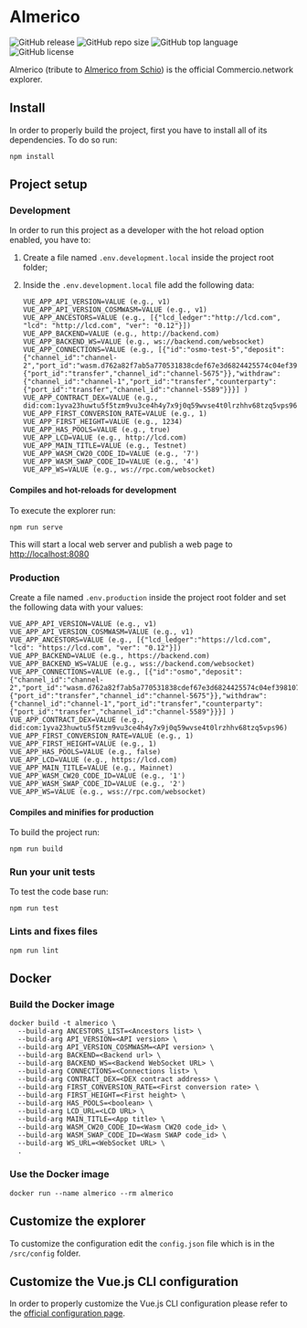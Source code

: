 # Almerico

![GitHub release](https://img.shields.io/github/release/commercionetwork/almerico?color=brightgreen&style=for-the-badge)
![GitHub repo size](https://img.shields.io/github/repo-size/commercionetwork/almerico?color=orange&style=for-the-badge)
![GitHub top language](https://img.shields.io/github/languages/top/commercionetwork/almerico?color=yellow&style=for-the-badge)
![GitHub license](https://img.shields.io/github/license/commercionetwork/almerico?color=blue&style=for-the-badge)

Almerico (tribute to [Almerico from Schio](https://it.wikipedia.org/wiki/Almerico_da_Schio))
is the official Commercio.network explorer.

## Install

In order to properly build the project, first you have to install all of its dependencies.
To do so run:

```shell
npm install
```

## Project setup

### Development

In order to run this project as a developer with the hot reload option enabled,
you have to:

1. Create a file named `.env.development.local` inside the project root folder;
2. Inside the `.env.development.local` file add the following data:

    ```env
    VUE_APP_API_VERSION=VALUE (e.g., v1)
    VUE_APP_API_VERSION_COSMWASM=VALUE (e.g., v1)
    VUE_APP_ANCESTORS=VALUE (e.g., [{"lcd_ledger":"http://lcd.com",
    "lcd": "http://lcd.com", "ver": "0.12"}])
    VUE_APP_BACKEND=VALUE (e.g., http://backend.com)
    VUE_APP_BACKEND_WS=VALUE (e.g., ws://backend.com/websocket)
    VUE_APP_CONNECTIONS=VALUE (e.g., [{"id":"osmo-test-5","deposit":{"channel_id":"channel-2","port_id":"wasm.d762a82f7ab5a770531838cdef67e3d6824425574c04ef398107aba34789493e","counterparty":{"port_id":"transfer","channel_id":"channel-5675"}},"withdraw":{"channel_id":"channel-1","port_id":"transfer","counterparty":{"port_id":"transfer","channel_id":"channel-5589"}}}] )
    VUE_APP_CONTRACT_DEX=VALUE (e.g., did:com:1yva23huwtu5f5tzm9vu3ce4h4y7x9j0q59wvse4t0lrzhhv68tzq5vps96)
    VUE_APP_FIRST_CONVERSION_RATE=VALUE (e.g., 1)
    VUE_APP_FIRST_HEIGHT=VALUE (e.g., 1234)
    VUE_APP_HAS_POOLS=VALUE (e.g., true)
    VUE_APP_LCD=VALUE (e.g., http://lcd.com)
    VUE_APP_MAIN_TITLE=VALUE (e.g., Testnet)
    VUE_APP_WASM_CW20_CODE_ID=VALUE (e.g., '7')
    VUE_APP_WASM_SWAP_CODE_ID=VALUE (e.g., '4')
    VUE_APP_WS=VALUE (e.g., ws://rpc.com/websocket)
    ```

#### Compiles and hot-reloads for development

To execute the explorer run:

```shell
npm run serve
```

This will start a local web server and publish a web page to <http://localhost:8080>

### Production

Create a file named `.env.production` inside the project root folder
and set the following data with your values:

```env
VUE_APP_API_VERSION=VALUE (e.g., v1)
VUE_APP_API_VERSION_COSMWASM=VALUE (e.g., v1)
VUE_APP_ANCESTORS=VALUE (e.g., [{"lcd_ledger":"https://lcd.com",
"lcd": "https://lcd.com", "ver": "0.12"}])
VUE_APP_BACKEND=VALUE (e.g., https://backend.com)
VUE_APP_BACKEND_WS=VALUE (e.g., wss://backend.com/websocket)
VUE_APP_CONNECTIONS=VALUE (e.g., [{"id":"osmo","deposit":{"channel_id":"channel-2","port_id":"wasm.d762a82f7ab5a770531838cdef67e3d6824425574c04ef398107aba34789493e","counterparty":{"port_id":"transfer","channel_id":"channel-5675"}},"withdraw":{"channel_id":"channel-1","port_id":"transfer","counterparty":{"port_id":"transfer","channel_id":"channel-5589"}}}] )
VUE_APP_CONTRACT_DEX=VALUE (e.g., did:com:1yva23huwtu5f5tzm9vu3ce4h4y7x9j0q59wvse4t0lrzhhv68tzq5vps96)
VUE_APP_FIRST_CONVERSION_RATE=VALUE (e.g., 1)
VUE_APP_FIRST_HEIGHT=VALUE (e.g., 1)
VUE_APP_HAS_POOLS=VALUE (e.g., false)
VUE_APP_LCD=VALUE (e.g., https://lcd.com)
VUE_APP_MAIN_TITLE=VALUE (e.g., Mainnet)
VUE_APP_WASM_CW20_CODE_ID=VALUE (e.g., '1')
VUE_APP_WASM_SWAP_CODE_ID=VALUE (e.g., '2')
VUE_APP_WS=VALUE (e.g., wss://rpc.com/websocket)
```

#### Compiles and minifies for production

To build the project run:

```shell
npm run build
```

### Run your unit tests

To test the code base run:

```shell
npm run test
```

### Lints and fixes files

```shell
npm run lint
```

## Docker

### Build the Docker image

```shell
docker build -t almerico \
  --build-arg ANCESTORS_LIST=<Ancestors list> \
  --build-arg API_VERSION=<API version> \
  --build-arg API_VERSION_COSMWASM=<API version> \
  --build-arg BACKEND=<Backend url> \
  --build-arg BACKEND_WS=<Backend WebSocket URL> \
  --build-arg CONNECTIONS=<Connections list> \
  --build-arg CONTRACT_DEX=<DEX contract address> \
  --build-arg FIRST_CONVERSION_RATE=<First conversion rate> \
  --build-arg FIRST_HEIGHT=<First height> \
  --build-arg HAS_POOLS=<boolean> \
  --build-arg LCD_URL=<LCD URL> \
  --build-arg MAIN_TITLE=<App title> \
  --build-arg WASM_CW20_CODE_ID=<Wasm CW20 code_id> \
  --build-arg WASM_SWAP_CODE_ID=<Wasm SWAP code_id> \
  --build-arg WS_URL=<WebSocket URL> \
  .
```

### Use the Docker image

```shell
docker run --name almerico --rm almerico
```

## Customize the explorer

To customize the configuration edit the `config.json` file
which is in the `/src/config` folder.

## Customize the Vue.js CLI configuration

In order to properly customize the Vue.js CLI configuration
please refer to the [official configuration page](https://cli.vuejs.org/config/).
